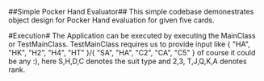 ##Simple Pocker Hand Evaluator##
This simple codebase demonestrates object design for Pocker Hand evaluation for given five cards.

#Execution#
The Application can be executed by executing the MainClass or TestMainClass. TestMainClass requires us to provide 
input like { "HA", "HK", "H2", "H4", "HT" }/{ "SA", "HA", "C2", "CA", "C5" } of course it could be any :), here S,H,D,C denotes the suit type and 2,3, T,J,Q,K,A denotes rank.
